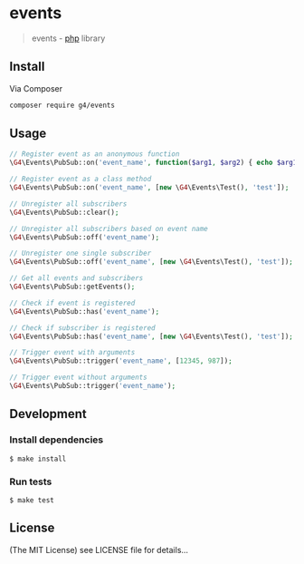 events
======

> events - [php](http://php.net) library

## Install

Via Composer

```sh
composer require g4/events
```

## Usage

```php
// Register event as an anonymous function
\G4\Events\PubSub::on('event_name', function($arg1, $arg2) { echo $arg1; echo $arg2; });

// Register event as a class method
\G4\Events\PubSub::on('event_name', [new \G4\Events\Test(), 'test']);

// Unregister all subscribers
\G4\Events\PubSub::clear();

// Unregister all subscribers based on event name
\G4\Events\PubSub::off('event_name');

// Unregister one single subscriber
\G4\Events\PubSub::off('event_name', [new \G4\Events\Test(), 'test']);

// Get all events and subscribers
\G4\Events\PubSub::getEvents();

// Check if event is registered
\G4\Events\PubSub::has('event_name');

// Check if subscriber is registered
\G4\Events\PubSub::has('event_name', [new \G4\Events\Test(), 'test']);

// Trigger event with arguments
\G4\Events\PubSub::trigger('event_name', [12345, 987]);

// Trigger event without arguments
\G4\Events\PubSub::trigger('event_name');
```

## Development

### Install dependencies

    $ make install

### Run tests

    $ make test

## License

(The MIT License)
see LICENSE file for details...
